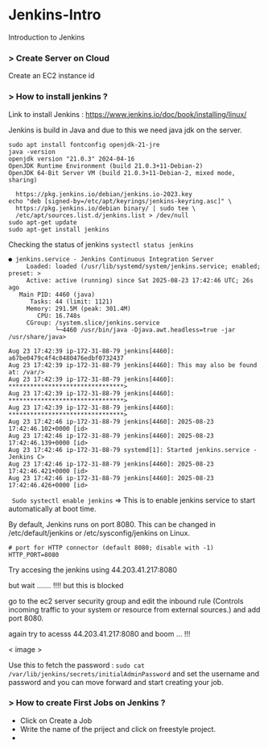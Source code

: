 # Jenkins-Intro
Introduction to Jenkins

### > Create Server on Cloud 
Create an EC2 instance id 
### > How to install jenkins ? 

Link to install Jenkins : https://www.jenkins.io/doc/book/installing/linux/ 

Jenkins is build in Java and due to this we need java jdk on the server.

```sudo apt update
sudo apt install fontconfig openjdk-21-jre
java -version
openjdk version "21.0.3" 2024-04-16
OpenJDK Runtime Environment (build 21.0.3+11-Debian-2)
OpenJDK 64-Bit Server VM (build 21.0.3+11-Debian-2, mixed mode, sharing)
```

```sudo wget -O /etc/apt/keyrings/jenkins-keyring.asc \
  https://pkg.jenkins.io/debian/jenkins.io-2023.key
echo "deb [signed-by=/etc/apt/keyrings/jenkins-keyring.asc]" \
  https://pkg.jenkins.io/debian binary/ | sudo tee \
  /etc/apt/sources.list.d/jenkins.list > /dev/null
sudo apt-get update
sudo apt-get install jenkins
```

Checking the status of jenkins
`systectl status jenkins`
```
● jenkins.service - Jenkins Continuous Integration Server
     Loaded: loaded (/usr/lib/systemd/system/jenkins.service; enabled; preset: >
     Active: active (running) since Sat 2025-08-23 17:42:46 UTC; 26s ago
   Main PID: 4460 (java)
      Tasks: 44 (limit: 1121)
     Memory: 291.5M (peak: 301.4M)
        CPU: 16.748s
     CGroup: /system.slice/jenkins.service
             └─4460 /usr/bin/java -Djava.awt.headless=true -jar /usr/share/java>

Aug 23 17:42:39 ip-172-31-88-79 jenkins[4460]: a67be0479c4f4c0480476edbf0732437
Aug 23 17:42:39 ip-172-31-88-79 jenkins[4460]: This may also be found at: /var/>
Aug 23 17:42:39 ip-172-31-88-79 jenkins[4460]: ********************************>
Aug 23 17:42:39 ip-172-31-88-79 jenkins[4460]: ********************************>
Aug 23 17:42:39 ip-172-31-88-79 jenkins[4460]: ********************************>
Aug 23 17:42:46 ip-172-31-88-79 jenkins[4460]: 2025-08-23 17:42:46.102+0000 [id>
Aug 23 17:42:46 ip-172-31-88-79 jenkins[4460]: 2025-08-23 17:42:46.139+0000 [id>
Aug 23 17:42:46 ip-172-31-88-79 systemd[1]: Started jenkins.service - Jenkins C>
Aug 23 17:42:46 ip-172-31-88-79 jenkins[4460]: 2025-08-23 17:42:46.421+0000 [id>
Aug 23 17:42:46 ip-172-31-88-79 jenkins[4460]: 2025-08-23 17:42:46.426+0000 [id>
```

` Sudo systectl enable jenkins` => This is to enable jenkins service to start automatically at boot time.


By default, Jenkins runs on port 8080. 
This can be changed in /etc/default/jenkins or /etc/sysconfig/jenkins on Linux.
```
# port for HTTP connector (default 8080; disable with -1)
HTTP_PORT=8080
```
Try accesing the jenkins using 44.203.41.217:8080

but wait ....... !!!! but this is blocked

go to the ec2 server security group and edit the inbound rule (Controls incoming traffic to your system or resource from external sources.) and add port 8080.

again try to acesss 44.203.41.217:8080 and boom ... !!! 

< image > 

Use this to fetch the password : `sudo cat /var/lib/jenkins/secrets/initialAdminPassword` and set the username and password and you can move forward and start creating your job.

### > How to create First Jobs on Jenkins ? 

- Click on Create a Job
- Write the name of the priject and click on freestyle project.
- 





